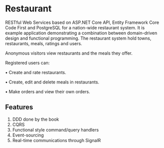 # Restaurant
RESTful Web Services based on ASP.NET Core API, Entity Framework Core Code First and PostgreSQL for a nation-wide restaurant system. It is example application demonstrating a combination between domain-driven design and functional programming. The restaurant system hold towns, restaurants, meals, ratings and users. 

Anonymous visitors view restaurants and the meals they offer.

Registered users can:

•	Create and rate restaurants.

•	Create, edit and delete meals in restaurants.

•	Make orders and view their own orders.

## Features

1. DDD done by the book
2. CQRS
3. Functional style command/query handlers
4. Event-sourcing
5. Real-time communications through SignalR
